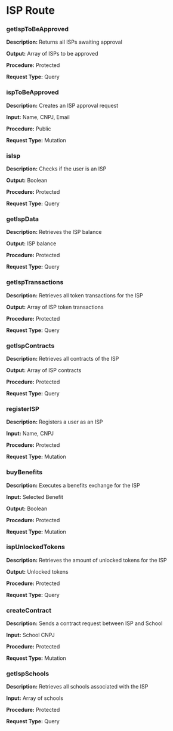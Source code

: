# ISP Route

<html lang="en">
<head>
  <meta charset="UTF-8">
  <meta name="viewport" content="width=device-width, initial-scale=1.0">
  <link rel="stylesheet" href="../styles.css">
</head>
<body>
<div class="container">
  <div class="card">
    <h3>getIspToBeApproved</h3>
    <p><strong>Description:</strong> Returns all ISPs awaiting approval</p>
    <p><strong>Output:</strong> Array of ISPs to be approved</p>
    <p><strong>Procedure:</strong> Protected</p>
    <p><strong>Request Type:</strong> Query</p>
  </div>
  <div class="card">
    <h3>ispToBeApproved</h3>
    <p><strong>Description:</strong> Creates an ISP approval request</p>
    <p><strong>Input:</strong> Name, CNPJ, Email</p>
    <p><strong>Procedure:</strong> Public</p>
    <p><strong>Request Type:</strong> Mutation</p>
  </div>
  <div class="card">
    <h3>isIsp</h3>
    <p><strong>Description:</strong> Checks if the user is an ISP</p>
    <p><strong>Output:</strong> Boolean</p>
    <p><strong>Procedure:</strong> Protected</p>
    <p><strong>Request Type:</strong> Query</p>
  </div>
  <div class="card">
    <h3>getIspData</h3>
    <p><strong>Description:</strong> Retrieves the ISP balance</p>
    <p><strong>Output:</strong> ISP balance</p>
    <p><strong>Procedure:</strong> Protected</p>
    <p><strong>Request Type:</strong> Query</p>
  </div>
  <div class="card">
    <h3>getIspTransactions</h3>
    <p><strong>Description:</strong> Retrieves all token transactions for the ISP</p>
    <p><strong>Output:</strong> Array of ISP token transactions</p>
    <p><strong>Procedure:</strong> Protected</p>
    <p><strong>Request Type:</strong> Query</p>
  </div>
  <div class="card">
    <h3>getIspContracts</h3>
    <p><strong>Description:</strong> Retrieves all contracts of the ISP</p>
    <p><strong>Output:</strong> Array of ISP contracts</p>
    <p><strong>Procedure:</strong> Protected</p>
    <p><strong>Request Type:</strong> Query</p>
  </div>
  <div class="card">
    <h3>registerISP</h3>
    <p><strong>Description:</strong> Registers a user as an ISP</p>
    <p><strong>Input:</strong> Name, CNPJ</p>
    <p><strong>Procedure:</strong> Protected</p>
    <p><strong>Request Type:</strong> Mutation</p>
  </div>
  <div class="card">
    <h3>buyBenefits</h3>
    <p><strong>Description:</strong> Executes a benefits exchange for the ISP</p>
    <p><strong>Input:</strong> Selected Benefit</p>
    <p><strong>Output:</strong> Boolean</p>
    <p><strong>Procedure:</strong> Protected</p>
    <p><strong>Request Type:</strong> Mutation</p>
  </div>
  <div class="card">
    <h3>ispUnlockedTokens</h3>
    <p><strong>Description:</strong> Retrieves the amount of unlocked tokens for the ISP</p>
    <p><strong>Output:</strong> Unlocked tokens</p>
    <p><strong>Procedure:</strong> Protected</p>
    <p><strong>Request Type:</strong> Query</p>
  </div>
  <div class="card">
    <h3>createContract</h3>
    <p><strong>Description:</strong> Sends a contract request between ISP and School</p>
    <p><strong>Input:</strong> School CNPJ</p>
    <p><strong>Procedure:</strong> Protected</p>
    <p><strong>Request Type:</strong> Mutation</p>
  </div>
  <div class="card">
    <h3>getIspSchools</h3>
    <p><strong>Description:</strong> Retrieves all schools associated with the ISP</p>
    <p><strong>Input:</strong> Array of schools</p>
    <p><strong>Procedure:</strong> Protected</p>
    <p><strong>Request Type:</strong> Query</p>
  </div>
  </div>
</body>
</html>
